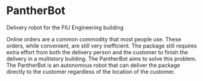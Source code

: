 # PantherBot
Delivery robot for the FIU Engineering building

Online orders are a common commodity that most people use. These orders, while convenient, are still very inefficient. The package still requires extra effort from both the delivery person and the customer to finish the delivery in a multistory building. The PantherBot aims to solve this problem.
The PantherBot is an autonomous robot that can deliver the package directly to the customer regardless of the location of the customer.
